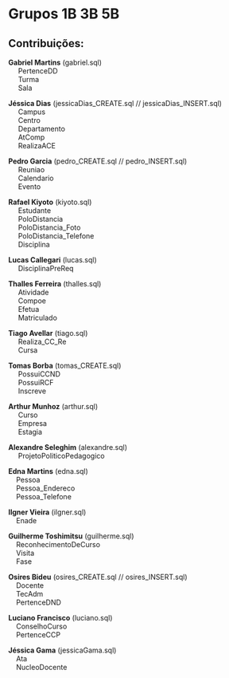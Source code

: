 # Grupos 1B 3B 5B

## Contribuições:
**Gabriel Martins** (gabriel.sql) <br>
&nbsp;&nbsp;&nbsp;&nbsp; PertenceDD<br>
&nbsp;&nbsp;&nbsp;&nbsp; Turma<br>
&nbsp;&nbsp;&nbsp;&nbsp; Sala<br>
	
**Jéssica Dias** (jessicaDias_CREATE.sql // jessicaDias_INSERT.sql)<br>
&nbsp;&nbsp;&nbsp;&nbsp; Campus<br>
&nbsp;&nbsp;&nbsp;&nbsp; Centro<br>
&nbsp;&nbsp;&nbsp;&nbsp; Departamento<br>
&nbsp;&nbsp;&nbsp;&nbsp; AtComp<br>
&nbsp;&nbsp;&nbsp;&nbsp; RealizaACE<br>
	
**Pedro Garcia** (pedro_CREATE.sql // pedro_INSERT.sql)<br>
&nbsp;&nbsp;&nbsp;&nbsp; Reuniao<br>
&nbsp;&nbsp;&nbsp;&nbsp; Calendario<br>
&nbsp;&nbsp;&nbsp;&nbsp; Evento<br>
	
**Rafael Kiyoto** (kiyoto.sql)<br>
&nbsp;&nbsp;&nbsp;&nbsp; Estudante<br>
&nbsp;&nbsp;&nbsp;&nbsp; PoloDistancia<br>
&nbsp;&nbsp;&nbsp;&nbsp; PoloDistancia_Foto<br>
&nbsp;&nbsp;&nbsp;&nbsp; PoloDistancia_Telefone<br>
&nbsp;&nbsp;&nbsp;&nbsp; Disciplina<br>
	
**Lucas Callegari** (lucas.sql)<br>
&nbsp;&nbsp;&nbsp;&nbsp; DisciplinaPreReq<br>
	
**Thalles Ferreira** (thalles.sql)<br>
&nbsp;&nbsp;&nbsp;&nbsp; Atividade<br>
&nbsp;&nbsp;&nbsp;&nbsp; Compoe<br>
&nbsp;&nbsp;&nbsp;&nbsp; Efetua<br>
&nbsp;&nbsp;&nbsp;&nbsp; Matriculado<br>
	
**Tiago Avellar** (tiago.sql)<br>
&nbsp;&nbsp;&nbsp;&nbsp; Realiza_CC_Re<br>
&nbsp;&nbsp;&nbsp;&nbsp; Cursa<br>

**Tomas Borba** (tomas_CREATE.sql)<br>
&nbsp;&nbsp;&nbsp;&nbsp; PossuiCCND<br>
&nbsp;&nbsp;&nbsp;&nbsp; PossuiRCF<br>
&nbsp;&nbsp;&nbsp;&nbsp; Inscreve<br>

**Arthur Munhoz** (arthur.sql)<br>
&nbsp;&nbsp;&nbsp;&nbsp; Curso<br>
&nbsp;&nbsp;&nbsp;&nbsp; Empresa<br>
&nbsp;&nbsp;&nbsp;&nbsp; Estagia<br>

**Alexandre Seleghim** (alexandre.sql)<br>
&nbsp;&nbsp;&nbsp;&nbsp; ProjetoPoliticoPedagogico<br>

**Edna Martins** (edna.sql)<br>
&nbsp;&nbsp;&nbsp;&nbsp;Pessoa<br>
&nbsp;&nbsp;&nbsp;&nbsp;Pessoa_Endereco<br>
&nbsp;&nbsp;&nbsp;&nbsp;Pessoa_Telefone<br>

**Ilgner Vieira** (ilgner.sql)<br>
&nbsp;&nbsp;&nbsp;&nbsp;Enade<br>

**Guilherme Toshimitsu** (guilherme.sql)<br>
&nbsp;&nbsp;&nbsp;&nbsp;ReconhecimentoDeCurso<br>
&nbsp;&nbsp;&nbsp;&nbsp;Visita<br>
&nbsp;&nbsp;&nbsp;&nbsp;Fase<br>

**Osires Bideu** (osires_CREATE.sql // osires_INSERT.sql)<br>
&nbsp;&nbsp;&nbsp;&nbsp;Docente<br>
&nbsp;&nbsp;&nbsp;&nbsp;TecAdm<br>
&nbsp;&nbsp;&nbsp;&nbsp;PertenceDND<br>

**Luciano Francisco** (luciano.sql)<br>
&nbsp;&nbsp;&nbsp;&nbsp;ConselhoCurso<br>
&nbsp;&nbsp;&nbsp;&nbsp;PertenceCCP<br>

**Jéssica Gama** (jessicaGama.sql)<br>
&nbsp;&nbsp;&nbsp;&nbsp;Ata<br>
&nbsp;&nbsp;&nbsp;&nbsp;NucleoDocente<br>